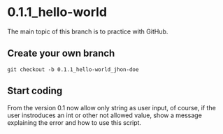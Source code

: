 # 0.1.1_hello-world

The main topic of this branch is to practice with GitHub.

## Create your own branch

```shell
git checkout -b 0.1.1_hello-world_jhon-doe
```

## Start coding

From the version 0.1 now allow only string as user input, of course, if the user instroduces an int
or other not allowed value, show a message explaining the error and how to use this script.
